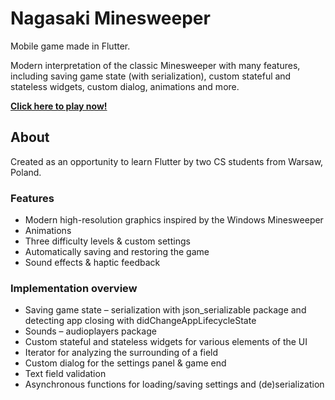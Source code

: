 # Nagasaki Minesweeper

Mobile game made in Flutter. 

Modern interpretation of the classic Minesweeper with many features, including saving game state (with serialization), custom stateful and stateless widgets, custom dialog, animations and more.

[**Click here to play now!**](https://spicy-nachos.github.io/nagasaki/)

## About

Created as an opportunity to learn Flutter by two CS students from Warsaw, Poland.

### Features

- Modern high-resolution graphics inspired by the Windows Minesweeper
- Animations
- Three difficulty levels & custom settings
- Automatically saving and restoring the game
- Sound effects & haptic feedback

### Implementation overview

- Saving game state – serialization with json_serializable package and detecting app closing with didChangeAppLifecycleState
- Sounds – audioplayers package
- Custom stateful and stateless widgets for various elements of the UI
- Iterator for analyzing the surrounding of a field
- Custom dialog for the settings panel & game end
- Text field validation
- Asynchronous functions for loading/saving settings and (de)serialization
